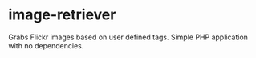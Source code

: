 # image-retriever
Grabs Flickr images based on user defined tags. Simple PHP application with no dependencies.
